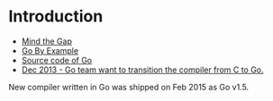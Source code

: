 # Introduction

* [Mind the Gap](http://www.kytrinyx.com/talks/mind-the-gap/)
* [Go By Example](https://gobyexample.com/)
* [Source code of Go](https://golang.org/src/)
* [Dec 2013 - Go team want to transition the compiler from C to Go.](https://docs.google.com/document/d/1P3BLR31VA8cvLJLfMibSuTdwTuF7WWLux71CYD0eeD8/preview?pli=1)

New compiler written in Go was shipped on Feb 2015 as Go v1.5.